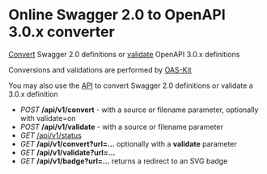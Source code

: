 # Online Swagger 2.0 to OpenAPI 3.0.x converter

[Convert](https://mermade.org.uk/openapi-converter) Swagger 2.0 definitions or [validate](https://mermade.org.uk/openapi-converter) OpenAPI 3.0.x definitions

Conversions and validations are performed by [OAS-Kit](https://github.com/mermade/oas-kit)

You may also use the [API](https://redocly.github.io/redoc/?url=https://mermade.org.uk/openapi-converter/contract/swagger.json) to convert Swagger 2.0 definitions or validate a 3.0.x definition
<p>
<ul>
   <li><i>POST</i> <b>/api/v1/convert</b> - with a source or filename parameter, optionally with validate=on</li>
   <li><i>POST</i> <b>/api/v1/validate</b> - with a source or filename parameter</li>
   <li><i>GET</i> <a href="https://mermade.org.uk/openapi-converter/api/v1/status">/api/v1/status</a></li>
   <li><i>GET</i> <b>/api/v1/convert?url=...</b> optionally with a <b>validate</b> parameter</li>
   <li><i>GET</i> <b>/api/v1/validate?url=...</b></li>
   <li><i>GET</i> <b>/api/v1/badge?url=...</b> returns a redirect to an SVG badge</li>
</ul>

